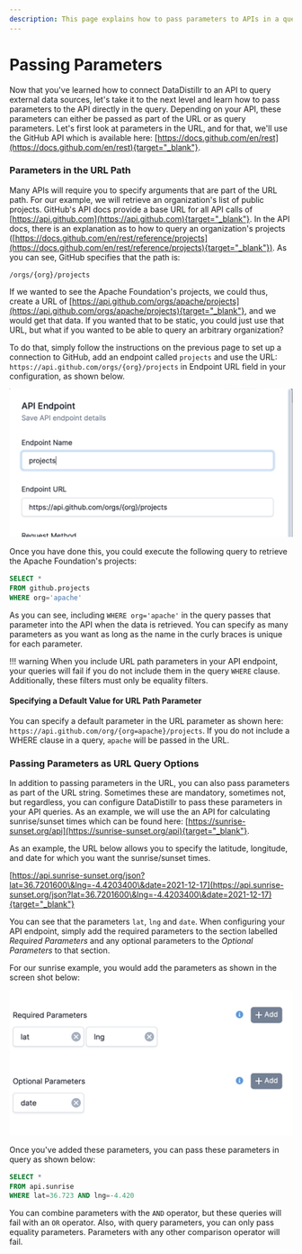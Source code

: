 ```yaml
---
description: This page explains how to pass parameters to APIs in a query
---
```


# Passing Parameters

Now that you've learned how to connect DataDistillr to an API to query external data sources, let's take it to the next level and learn how to pass parameters to the API directly in the query.  Depending on your API, these parameters can either be passed as part of the URL or as query parameters.  Let's first look at parameters in the URL, and for that, we'll use the GitHub API which is available here: [https://docs.github.com/en/rest](https://docs.github.com/en/rest){target="_blank"}.

### __Parameters in the URL Path__

Many APIs will require you to specify arguments that are part of the URL path.  For our example, we will retrieve an organization's list of public projects.  GitHub's API docs provide a base URL for all API calls of [https://api.github.com](https://api.github.com){target="_blank"}.  In the API docs, there is an explanation as to how to query an organization's projects ([https://docs.github.com/en/rest/reference/projects](https://docs.github.com/en/rest/reference/projects){target="_blank"}). As you can see, GitHub specifies that the path is:&#x20;

```
/orgs/{org}/projects
```

If we wanted to see the Apache Foundation's projects, we could thus, create a URL of [https://api.github.com/orgs/apache/projects](https://api.github.com/orgs/apache/projects){target="_blank"}, and we would get that data.  If you wanted that to be static, you could just use that URL, but what if you wanted to be able to query an arbitrary organization? &#x20;

To do that, simply follow the instructions on the previous page to set up a connection to GitHub, add an endpoint called `projects` and use the URL: `https://api.github.com/orgs/{org}/projects` in Endpoint URL field in your configuration, as shown below.

![Github Project Example Configuration](<../../img/Screen Shot 2021-12-20 at 10.35.38 PM.png>)

Once you have done this, you could execute the following query to retrieve the Apache Foundation's projects:

```sql
SELECT * 
FROM github.projects
WHERE org='apache'
```

As you can see, including `WHERE org='apache'` in the query passes that parameter into the API when the data is retrieved. You can specify as many parameters as you want as long as the name in the curly braces is unique for each parameter.

!!! warning
    When you include URL path parameters in your API endpoint, your queries will fail if you do not include them in the query `WHERE` clause.  Additionally, these filters must only be equality filters.&#x20;

#### __Specifying a Default Value for URL Path Parameter__

You can specify a default parameter in the URL parameter as shown here: `https://api.github.com/org/{org=apache}/projects`.   If you do not include a WHERE clause in a query, `apache` will be passed in the URL.&#x20;

### __Passing Parameters as URL Query Options__

In addition to passing parameters in the URL, you can also pass parameters as part of the URL string.  Sometimes these are mandatory, sometimes not, but regardless, you can configure DataDistillr to pass these parameters in your API queries.  As an example, we will use the an API for calculating sunrise/sunset times which can be found here: [https://sunrise-sunset.org/api](https://sunrise-sunset.org/api){target="_blank"}.

As an example, the URL below allows you to specify the latitude, longitude, and date for which you want the sunrise/sunset times.

[https://api.sunrise-sunset.org/json?lat=36.7201600\&lng=-4.4203400\&date=2021-12-17](https://api.sunrise-sunset.org/json?lat=36.7201600\&lng=-4.4203400\&date=2021-12-17){target="_blank"}  
  
You can see that the parameters `lat`, `lng` and `date`.  When configuring your API endpoint, simply add the required parameters to the section labelled _Required Parameters_ and any optional parameters to the _Optional Parameters_ to that section. &#x20;

For our sunrise example, you would add the parameters as shown in the screen shot below:

![Adding Parameters to API Configuration](<../../img/Screen Shot 2021-12-20 at 11.41.11 PM.png>)

&#x20;Once you've added these parameters, you can pass these parameters in query as shown below:

```sql
SELECT * 
FROM api.sunrise
WHERE lat=36.723 AND lng=-4.420
```

You can combine parameters with the `AND` operator, but these queries will fail with an `OR` operator.  Also, with query parameters, you can only pass equality parameters.  Parameters with any other comparison operator will fail.&#x20;